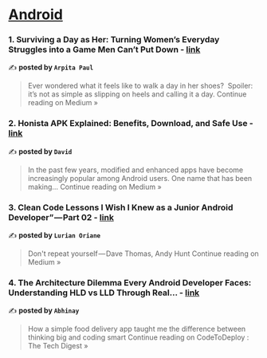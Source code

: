 
<h1><a href=https://medium.com/tag/android/recommended target="_blank" rel="noopener noreferrer">Android</a></h1>
<h3>1.  Surviving a Day as Her: Turning Women’s Everyday Struggles into a Game Men Can’t Put Down - <a href="https://medium.com/@paularpita.ap12/surviving-a-day-as-her-turning-womens-everyday-struggles-into-a-game-men-can-t-put-down-b635d3c33dbb?source=rss------android-5" target="_blank" rel="noopener noreferrer">link</a></h3>

✍️ **posted by `Arpita Paul`**

<blockquote>Ever wondered what it feels like to walk a day in her shoes?
 Spoiler: it’s not as simple as slipping on heels and calling it a day.
Continue reading on Medium »</blockquote>

<h3>2. Honista APK Explained: Benefits, Download, and Safe Use - <a href="https://medium.com/@davidcharles52709/honista-apk-explained-benefits-download-and-safe-use-71e81b7ac0a4?source=rss------android-5" target="_blank" rel="noopener noreferrer">link</a></h3>

✍️ **posted by `David`**

<blockquote>In the past few years, modified and enhanced apps have become increasingly popular among Android users. One name that has been making…
Continue reading on Medium »</blockquote>

<h3>3. Clean Code Lessons I Wish I Knew as a Junior Android Developer” — Part 02 - <a href="https://medium.com/@lurian/clean-code-lessons-i-wish-i-knew-as-a-junior-android-developer-part-02-dcccffd70b81?source=rss------android-5" target="_blank" rel="noopener noreferrer">link</a></h3>

✍️ **posted by `Lurian Oriane`**

<blockquote>Don't repeat yourself — Dave Thomas, Andy Hunt
Continue reading on Medium »</blockquote>

<h3>4. The Architecture Dilemma Every Android Developer Faces: Understanding HLD vs LLD Through Real… - <a href="https://medium.com/codetodeploy/the-architecture-dilemma-every-android-developer-faces-understanding-hld-vs-lld-through-real-0448cac663c6?source=rss------android-5" target="_blank" rel="noopener noreferrer">link</a></h3>

✍️ **posted by `Abhinay`**

<blockquote>How a simple food delivery app taught me the difference between thinking big and coding smart
Continue reading on CodeToDeploy : The Tech Digest »</blockquote>

